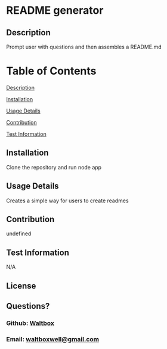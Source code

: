# README generator

  ## Description

  Prompt user with questions and then assembles a README.md

  # Table of Contents 
[Description](#description)

[Installation](#installation) 

[Usage Details](#usage-details)

[Contribution](#contribution)

[Test Information](#test-information)

  ## Installation
  
  Clone the repository and run node app

  ## Usage Details

  Creates a simple way for users to create readmes

  ## Contribution

  undefined

  ## Test Information

  N/A

  ## License

  

  ## Questions?

  ### Github: <a href= "https://github.com/Waltbox">Waltbox</a>
  ### Email: <a href= "mailto:waltboxwell@gmail.com">waltboxwell@gmail.com</a>

